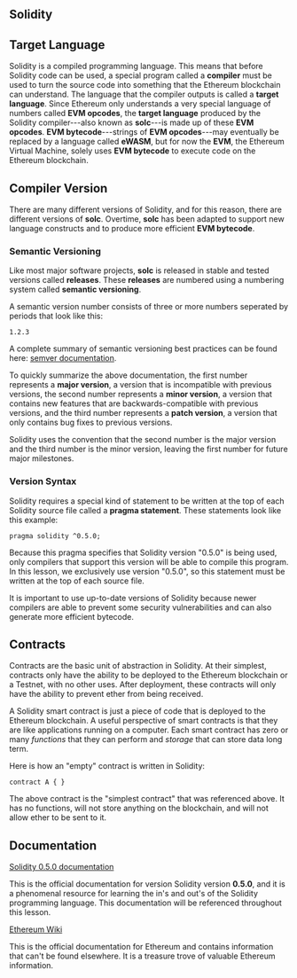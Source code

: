 ## Solidity

## Target Language
Solidity is a compiled programming language. This means that before Solidity code can be used, a special program called a **compiler** must be used to turn the source code into something that the Ethereum blockchain can understand. The language that the compiler outputs is called a **target language**. Since Ethereum only understands a very special language of numbers called **EVM opcodes**, the **target language** produced by the Solidity compiler---also known as **solc**---is made up of these **EVM opcodes**. **EVM bytecode**---strings of **EVM opcodes**---may eventually be replaced by a language called **eWASM**, but for now the **EVM**, the Ethereum Virtual Machine, solely uses **EVM bytecode** to execute code on the Ethereum blockchain.

## Compiler Version
There are many different versions of Solidity, and for this reason, there are different versions of **solc**. Overtime, **solc** has been adapted to support new language constructs and to produce more efficient **EVM bytecode**. 

### Semantic Versioning

Like most major software projects, **solc** is released in stable and tested versions called **releases**. These **releases** are numbered using a numbering system called **semantic versioning**. 

A semantic version number consists of three or more numbers seperated by periods that look like this:

```
1.2.3
```

A complete summary of semantic versioning best practices can be found here: [semver documentation](https://semver.org/). 

To quickly summarize the above documentation, the first number represents a **major version**, a version that is incompatible with previous versions, the second number represents a **minor version**, a version that contains new features that are backwards-compatible with previous versions, and the third number represents a **patch version**, a version that only contains bug fixes to previous versions. 

Solidity uses the convention that the second number is the major version and the third number is the minor version, leaving the first number for future major milestones. 

### Version Syntax
Solidity requires a special kind of statement to be written at the top of each Solidity source file called a **pragma statement**. These statements look like this example:

```
pragma solidity ^0.5.0;
```

Because this pragma specifies that Solidity version "0.5.0" is being used, only compilers that support this version will be able to compile this program. In this lesson, we exclusively use version "0.5.0", so this statement must be written at the top of each source file.

It is important to use up-to-date versions of Solidity because newer compilers are able to prevent some security vulnerabilities and can also generate more efficient bytecode. 

## Contracts
Contracts are the basic unit of abstraction in Solidity. At their simplest, contracts only have the ability to be deployed to the Ethereum blockchain or a Testnet, with no other uses. After deployment, these contracts will only have the ability to prevent ether from being received.

A Solidity smart contract is just a piece of code that is deployed to the Ethereum blockchain. A useful perspective of smart contracts is that they are like applications running on a computer. Each smart contract has zero or many *functions* that they can perform and *storage* that can store data long term.

Here is how an "empty" contract is written in Solidity:

```
contract A { }
```

The above contract is the "simplest contract" that was referenced above. It has no functions, will not store anything on the blockchain, and will not allow ether to be sent to it. 

## Documentation
[Solidity 0.5.0 documentation](https://solidity.readthedocs.io/en/v0.5.0/contracts.html)

This is the official documentation for version Solidity version **0.5.0**, and it is a phenomenal resource for learning the in's and out's of the Solidity programming language. This documentation will be referenced throughout this lesson. 

[Ethereum Wiki](https://github.com/ethereum/wiki/wiki)

This is the official documentation for Ethereum and contains information that can't be found elsewhere. It is a treasure trove of valuable Ethereum information.